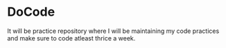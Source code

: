 # DoCode
It will be practice repository where I will be maintaining my code practices and make sure to code atleast thrice a week.
